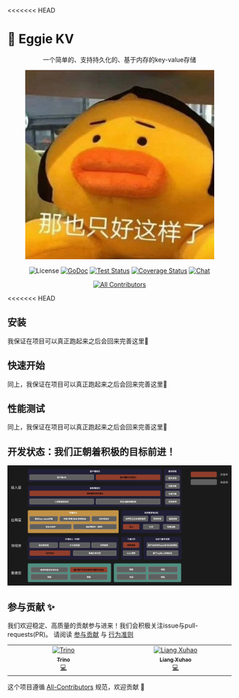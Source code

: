 <<<<<<< HEAD
# 🌚 Eggie KV
<div align="center">
一个简单的、支持持久化的、基于内存的key-value存储

![Eggie KV logo](asset/logo.jpeg)

![License][license] [![GoDoc][doc-img]][doc] [![Test Status][ci-img]][ci] [![Coverage Status][cov-img]][cov] [![Chat][chat-img]][chat]

<!-- ALL-CONTRIBUTORS-BADGE:START - Do not remove or modify this section -->
[![All Contributors](https://img.shields.io/badge/all_contributors-1-orange.svg?style=flat-square)](#contributors-)
<!-- ALL-CONTRIBUTORS-BADGE:END -->
</div>

<<<<<<< HEAD
## 安装

我保证在项目可以真正跑起来之后会回来完善这里🫡

## 快速开始

同上，我保证在项目可以真正跑起来之后会回来完善这里🫡

## 性能测试

同上，我保证在项目可以真正跑起来之后会回来完善这里🫡

## 开发状态：我们正朝着积极的目标前进！

![Plan](asset/plan.png)

## 参与贡献 ✨

我们欢迎稳定、高质量的贡献参与进来！我们会积极关注issue与pull-requests(PR)。
请阅读 [参与贡献](CONTRIBUTING.md) 与 [行为准则](CODE_OF_CONDUCT.md)

<!-- ALL-CONTRIBUTORS-LIST:START - Do not remove or modify this section -->
<!-- prettier-ignore-start -->
<!-- markdownlint-disable -->
<table>
  <tbody>
    <tr>
      <td align="center" valign="top" width="14.28%"><a href="https://trinoooo.github.io/"><img src="https://avatars.githubusercontent.com/u/101500554?v=4?s=100" width="100px;" alt="Trino"/><br /><sub><b>Trino</b></sub></a><br /><a href="https://github.com/Trinoooo/eggie_kv/commits?author=Trinoooo" title="Code">💻</a></td>
      <td align="center" valign="top" width="14.28%"><a href="https://github.com/RocooHash"><img src="https://avatars.githubusercontent.com/u/53431133?v=4?s=100" width="100px;" alt="Liang Xuhao"/><br /><sub><b>Liang Xuhao</b></sub></a><br /><a href="https://github.com/Trinoooo/eggie_kv/commits?author=RocooHash" title="Code">💻</a></td>
    </tr>
  </tbody>
</table>

<!-- markdownlint-restore -->
<!-- prettier-ignore-end -->
<!-- ALL-CONTRIBUTORS-LIST:END -->

这个项目遵循 [All-Contributors](https://github.com/all-contributors/all-contributors) 规范，欢迎贡献 🎉

[license]: https://img.shields.io/github/license/Trinoooo/eggie_kv
[doc-img]: https://img.shields.io/badge/reference-reference?logo=go&labelColor=gray&color=blue&link=https%3A%2F%2Fpkg.go.dev%2Fgithub.com%2FTrinoooo%2Feggie_kv
[doc]: https://pkg.go.dev/github.com/Trinoooo/eggie_kv
[ci-img]: https://github.com/Trinoooo/eggie_kv/actions/workflows/test.yaml/badge.svg
[ci]: https://github.com/Trinoooo/eggie_kv/actions/workflows/test.yaml
[cov-img]: https://codecov.io/gh/Trinoooo/eggie_kv/graph/badge.svg?token=A86TGA8XOE
[cov]: https://codecov.io/gh/Trinoooo/eggie_kv
[chat-img]: https://img.shields.io/discord/1207634458497257522?logo=discord
[chat]: https://discord.gg/nbcTFntF
[contributor-img]: https://img.shields.io/github/all-contributors/Trinoooo/eggie_kv?color=ee8449&style=flat-square